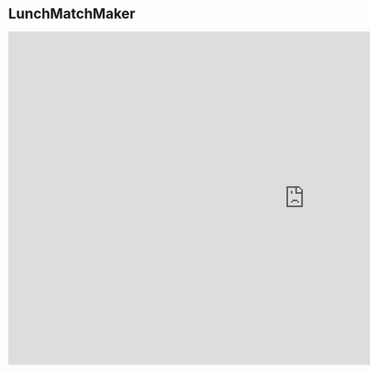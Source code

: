 # LunchMatchMaker


<iframe width="1198" height="674" src="https://www.youtube.com/embed/N3utU5FqAq4" frameborder="0" allow="accelerometer; autoplay; clipboard-write; encrypted-media; gyroscope; picture-in-picture" allowfullscreen></iframe>
